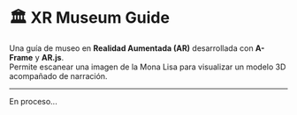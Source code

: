 # 🏛️ XR Museum Guide

Una guía de museo en **Realidad Aumentada (AR)** desarrollada con **A-Frame** y **AR.js**.  
Permite escanear una imagen de la Mona Lisa para visualizar un modelo 3D acompañado de narración.

---

En proceso...
